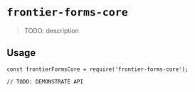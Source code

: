 # `frontier-forms-core`

> TODO: description

## Usage

```
const frontierFormsCore = require('frontier-forms-core');

// TODO: DEMONSTRATE API
```

